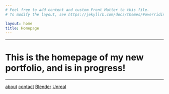 ```yaml
---
# Feel free to add content and custom Front Matter to this file.
# To modify the layout, see https://jekyllrb.com/docs/themes/#overriding-theme-defaults

layout: home
title: Homepage
---
```


<p align="center">

---
# This is the homepage of my new portfolio, and is in progress!  
---

[about](https://bart-olson.github.io/Portfolio/about/)
[contact](https://bart-olson.github.io/Portfolio/contact/)
[Blender](https://bart-olson.github.io/Portfolio/blender/)
[Unreal](https://bart-olson.github.io/Portfolio/unreal/)

</p>